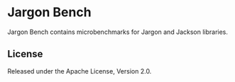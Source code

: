 # Jargon Bench

Jargon Bench contains microbenchmarks for Jargon and Jackson libraries.

## License

Released under the Apache License, Version 2.0.

